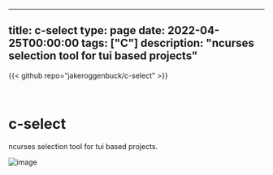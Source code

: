 
---
title: c-select
type: page
date: 2022-04-25T00:00:00
tags: ["C"]
description: "ncurses selection tool for tui based projects"
---

{{< github repo="jakeroggenbuck/c-select" >}}

<br>

# c-select
ncurses selection tool for tui based projects.

![image](https://user-images.githubusercontent.com/35516367/214741989-054b90d2-7209-48b4-9006-5741b56f8ee8.png)
